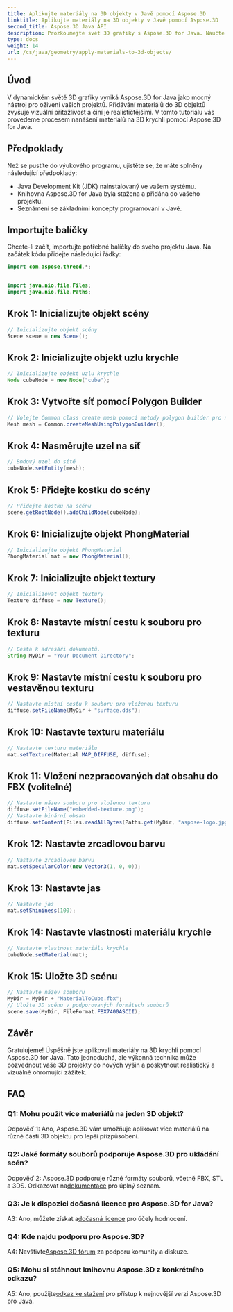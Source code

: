 ```yaml
---
title: Aplikujte materiály na 3D objekty v Javě pomocí Aspose.3D
linktitle: Aplikujte materiály na 3D objekty v Javě pomocí Aspose.3D
second_title: Aspose.3D Java API
description: Prozkoumejte svět 3D grafiky s Aspose.3D for Java. Naučte se, jak bezproblémově aplikovat materiály na 3D objekty. Pozvedněte své projekty pomocí realistických vizuálů.
type: docs
weight: 14
url: /cs/java/geometry/apply-materials-to-3d-objects/
---
```

## Úvod

V dynamickém světě 3D grafiky vyniká Aspose.3D for Java jako mocný nástroj pro oživení vašich projektů. Přidávání materiálů do 3D objektů zvyšuje vizuální přitažlivost a činí je realističtějšími. V tomto tutoriálu vás provedeme procesem nanášení materiálů na 3D krychli pomocí Aspose.3D for Java.

## Předpoklady

Než se pustíte do výukového programu, ujistěte se, že máte splněny následující předpoklady:

- Java Development Kit (JDK) nainstalovaný ve vašem systému.
- Knihovna Aspose.3D for Java byla stažena a přidána do vašeho projektu.
- Seznámení se základními koncepty programování v Javě.

## Importujte balíčky

Chcete-li začít, importujte potřebné balíčky do svého projektu Java. Na začátek kódu přidejte následující řádky:

```java
import com.aspose.threed.*;


import java.nio.file.Files;
import java.nio.file.Paths;
```

## Krok 1: Inicializujte objekt scény

```java
// Inicializujte objekt scény
Scene scene = new Scene();
```

## Krok 2: Inicializujte objekt uzlu krychle

```java
// Inicializujte objekt uzlu krychle
Node cubeNode = new Node("cube");
```

## Krok 3: Vytvořte síť pomocí Polygon Builder

```java
// Volejte Common class create mesh pomocí metody polygon builder pro nastavení instance mesh
Mesh mesh = Common.createMeshUsingPolygonBuilder();
```

## Krok 4: Nasměrujte uzel na síť

```java
// Bodový uzel do sítě
cubeNode.setEntity(mesh);
```

## Krok 5: Přidejte kostku do scény

```java
// Přidejte kostku na scénu
scene.getRootNode().addChildNode(cubeNode);
```

## Krok 6: Inicializujte objekt PhongMaterial

```java
// Inicializujte objekt PhongMaterial
PhongMaterial mat = new PhongMaterial();
```

## Krok 7: Inicializujte objekt textury

```java
// Inicializovat objekt textury
Texture diffuse = new Texture();
```

## Krok 8: Nastavte místní cestu k souboru pro texturu

```java
// Cesta k adresáři dokumentů.
String MyDir = "Your Document Directory";
```

## Krok 9: Nastavte místní cestu k souboru pro vestavěnou texturu

```java
// Nastavte místní cestu k souboru pro vloženou texturu
diffuse.setFileName(MyDir + "surface.dds");
```

## Krok 10: Nastavte texturu materiálu

```java
// Nastavte texturu materiálu
mat.setTexture(Material.MAP_DIFFUSE, diffuse);
```

## Krok 11: Vložení nezpracovaných dat obsahu do FBX (volitelné)

```java
// Nastavte název souboru pro vloženou texturu
diffuse.setFileName("embedded-texture.png");
// Nastavte binární obsah
diffuse.setContent(Files.readAllBytes(Paths.get(MyDir, "aspose-logo.jpg")));
```

## Krok 12: Nastavte zrcadlovou barvu

```java
// Nastavte zrcadlovou barvu
mat.setSpecularColor(new Vector3(1, 0, 0));
```

## Krok 13: Nastavte jas

```java
// Nastavte jas
mat.setShininess(100);
```

## Krok 14: Nastavte vlastnosti materiálu krychle

```java
// Nastavte vlastnost materiálu krychle
cubeNode.setMaterial(mat);
```

## Krok 15: Uložte 3D scénu

```java
// Nastavte název souboru
MyDir = MyDir + "MaterialToCube.fbx";
// Uložte 3D scénu v podporovaných formátech souborů
scene.save(MyDir, FileFormat.FBX7400ASCII);
```

## Závěr

Gratulujeme! Úspěšně jste aplikovali materiály na 3D krychli pomocí Aspose.3D for Java. Tato jednoduchá, ale výkonná technika může pozvednout vaše 3D projekty do nových výšin a poskytnout realistický a vizuálně ohromující zážitek.

## FAQ

### Q1: Mohu použít více materiálů na jeden 3D objekt?

Odpověď 1: Ano, Aspose.3D vám umožňuje aplikovat více materiálů na různé části 3D objektu pro lepší přizpůsobení.

### Q2: Jaké formáty souborů podporuje Aspose.3D pro ukládání scén?

 Odpověď 2: Aspose.3D podporuje různé formáty souborů, včetně FBX, STL a 3DS. Odkazovat na[dokumentace](https://reference.aspose.com/3d/java/) pro úplný seznam.

### Q3: Je k dispozici dočasná licence pro Aspose.3D for Java?

 A3: Ano, můžete získat a[dočasná licence](https://purchase.aspose.com/temporary-license/) pro účely hodnocení.

### Q4: Kde najdu podporu pro Aspose.3D?

 A4: Navštivte[Aspose.3D fórum](https://forum.aspose.com/c/3d/18) za podporu komunity a diskuze.

### Q5: Mohu si stáhnout knihovnu Aspose.3D z konkrétního odkazu?

 A5: Ano, použijte[odkaz ke stažení](https://releases.aspose.com/3d/java/) pro přístup k nejnovější verzi Aspose.3D pro Java.